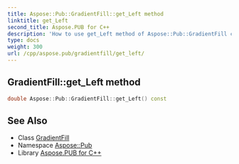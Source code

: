 ```yaml
---
title: Aspose::Pub::GradientFill::get_Left method
linktitle: get_Left
second_title: Aspose.PUB for C++
description: 'How to use get_Left method of Aspose::Pub::GradientFill class in C++.'
type: docs
weight: 300
url: /cpp/aspose.pub/gradientfill/get_left/
---
```

## GradientFill::get_Left method




```cpp
double Aspose::Pub::GradientFill::get_Left() const
```

## See Also

* Class [GradientFill](../)
* Namespace [Aspose::Pub](../../)
* Library [Aspose.PUB for C++](../../../)
